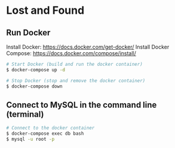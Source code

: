 # Lost and Found

## Run Docker

Install Docker: https://docs.docker.com/get-docker/
Install Docker Compose: https://docs.docker.com/compose/install/

```bash
# Start Docker (build and run the docker container)
$ docker-compose up -d

# Stop Docker (stop and remove the docker container)
$ docker-compose down
```

## Connect to MySQL in the command line (terminal)

```bash
# Connect to the docker container
$ docker-compose exec db bash
$ mysql -u root -p
```
